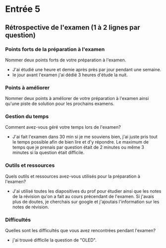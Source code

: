 # Entrée 5
## Rétrospective de l'examen (1 à 2 lignes par question)

### Points forts de la préparation à l'examen
Nommer deux points forts de votre préparation à l'examen. 

- J'ai étudié une heure et demie après près par jour pendant une semaine. 
- le jour avant l'examen j'ai dédié 3 heures d'étude la nuit.

### Points à améliorer
Nommer deux points à améliorer de votre préparation à l'examen ainsi qu'une piste de solution pour les prochains examens. 

### Gestion du temps
Comment avez-vous géré votre temps lors de l'examen?

- J'ai fait l'examen dans 30 min si je me souviens bien, j'ai juste pris tout le temps possible afin de bien lire et d'y répondre. Le maximum de temps que je prenais par question était de 2 minutes ou même 3 minutes si la question était difficile. 

### Outils et ressources
Quels outils et ressources avez-vous utilisés pour la préparation à l'examen?

- J'ai utilisé toutes les diapositives du prof pour étudier ainsi que les notes de la révision qu'on a fait au cours précendant de l'examen. Si j'avais plus de doutes, je cherchais sur google et j'ajoutais l'information sur les notes de révision.

### Difficultés
Quelles sont les difficultés que vous avez rencontrées pendant l'examen?

- j'ai trouvé difficile la question de "OLED". 

